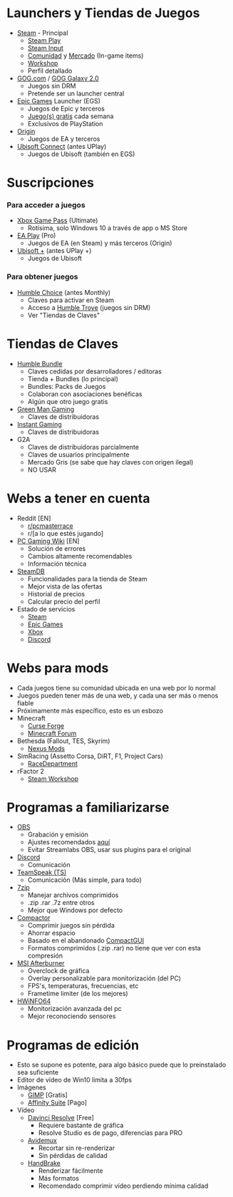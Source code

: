 # Launchers y Tiendas de Juegos
- [Steam](https://store.steampowered.com/about/) - Principal
  - [Steam Play](https://store.steampowered.com/remoteplay)
  - [Steam Input](https://partner.steamgames.com/doc/features/steam_controller?l=spanish)
  - [Comunidad](https://steamcommunity.com) y [Mercado](https://steamcommunity.com/market/) (In-game items)
  - [Workshop](https://steamcommunity.com/workshop/)
  - Perfil detallado
- [GOG.com](https://www.gog.com) / [GOG Galaxy 2.0](https://www.gog.com/galaxy)
  - Juegos sin DRM
  - Pretende ser un launcher central
- [Epic Games](https://www.epicgames.com/store/es-ES/download) Launcher (EGS)
  - Juegos de Epic y terceros
  - [Juego(s) gratis](https://www.epicgames.com/store/es-ES/free-games) cada semana
  - Exclusivos de PlayStation
- [Origin](https://www.origin.com/esp/es-es/store/download)
  - Juegos de EA y terceros
- [Ubisoft Connect](https://ubisoftconnect.com/es-ES/) (antes UPlay)
  - Juegos de Ubisoft (también en EGS)

# Suscripciones
### Para acceder a juegos
- [Xbox Game Pass](https://www.xbox.com/es-ES/xbox-game-pass/pc-games) (Ultimate)
  - Rotísima, solo Windows 10 a través de app o MS Store
- [EA Play](https://www.ea.com/es-es/ea-play) (Pro) 
  - Juegos de EA (en Steam) y más terceros (Origin)
- [Ubisoft +](https://store.ubi.com/us/ubisoftplus/?lang=es_es) (antes UPlay +)
  - Juegos de Ubisoft
### Para obtener juegos
- [Humble Choice](https://es.humblebundle.com/subscription?partner=johnsmith) (antes Monthly)
  - Claves para activar en Steam
  - Acceso a [Humble Trove](https://www.humblebundle.com/subscription/trove) (juegos sin DRM)
  - Ver "Tiendas de Claves"

# Tiendas de Claves
- [Humble Bundle](www.humblebundle.com/?partner=johnsmith)
  - Claves cedidas por desarrolladores / editoras
  - Tienda + Bundles (lo principal)
  - Bundles: Packs de Juegos
  - Colaboran con asociaciones benéficas
  - Algún que otro juego gratis
- [Green Man Gaming](https://www.greenmangaming.com/es/)
  - Claves de distribuidoras
- [Instant Gaming](https://www.instant-gaming.com)
  - Claves de distribuidoras
- G2A
  - Claves de distribuidoras parcialmente
  - Claves de usuarios principalmente
  - Mercado Gris (se sabe que hay claves con origen ilegal)
  - NO USAR

# Webs a tener en cuenta
- Reddit [EN]
  - [r/pcmasterrace](https://www.reddit.com/r/pcmasterrace)
  - r/[a lo que estés jugando]
- [PC Gaming Wiki](https://www.pcgamingwiki.com/wiki/Home) [EN]
  - Solución de errores
  - Cambios altamente recomendables
  - Información técnica
- [SteamDB](https://steamdb.info/sales/?min_discount=0&min_rating=0&cc=eu)
  - Funcionalidades para la tienda de Steam
  - Mejor vista de las ofertas
  - Historial de precios
  - Calcular precio del perfil
- Estado de servicios
  - [Steam](https://steamstat.us)
  - [Epic Games](https://status.epicgames.com)
  - [Xbox](https://support.xbox.com/es-ES/xbox-live-status)
  - [Discord](https://discordstatus.com)

# Webs para mods
- Cada juegos tiene su comunidad ubicada en una web por lo normal
- Juegos pueden tener más de una web, y cada una ser más o menos fiable
- Próximamente más específico, esto es un esbozo
- Minecraft
  - [Curse Forge](https://www.curseforge.com)
  - [Minecraft Forum](https://www.minecraftforum.net/forums/mapping-and-modding-java-edition/minecraft-mods)
- Bethesda (Fallout, TES, Skyrim)
  - [Nexus Mods](https://www.nexusmods.com)
- SimRacing (Assetto Corsa, DiRT, F1, Project Cars)
  - [RaceDepartment](https://www.racedepartment.com)
- rFactor 2
  - [Steam Workshop](https://steamcommunity.com/app/365960/workshop/)
  
 # Programas a familiarizarse
- [OBS](https://obsproject.com/es/download)
  - Grabación y emisión
  - Ajustes recomendados [aquí](https://github.com/Linx-ESP/Cosas-de-PC/blob/main/Streaming%20y%20obs.md#configuración-obs)
  - Evitar Streamlabs OBS, usar sus plugins para el original
- [Discord](https://discord.com)
  - Comunicación
- [TeamSpeak (TS)](https://www.teamspeak.com/en/)
  - Comunicación (Más simple, para todo)
- [7zip](https://www.7-zip.org)
  - Manejar archivos comprimidos
  - .zip .rar .7z entre otros
  - Mejor que Windows por defecto
- [Compactor](https://github.com/Freaky/Compactor)
  - Comprimir juegos sin pérdida
  - Ahorrar espacio
  - Basado en el abandonado [CompactGUI](https://github.com/ImminentFate/CompactGUI)
  - Formatos comprimidos (.zip .rar) no tiene que ver con esta compresión
- [MSI Afterburner](https://www.guru3d.com/files-details/msi-afterburner-beta-download.html)
  - Overclock de gráfica
  - Overlay personalizable para monitorización (del PC)
  - FPS's, temperaturas, frecuencias, etc
  - Frametime limiter (de los mejores)
- [HWiNFO64](https://www.hwinfo.com/download/)
  - Monitorización avanzada del pc
  - Mejor reconociendo sensores

# Programas de edición
- Esto se supone es potente, para algo básico puede que lo preinstalado sea suficiente
- Editor de vídeo de Win10 limita a 30fps
- Imágenes
  - [GIMP](https://www.gimp.org) [Gratis]
  - [Affinity Suite](https://affinity.serif.com/es/photo/) [Pago]
- Vídeo
  - [Davinci Resolve](https://www.blackmagicdesign.com/es/products/davinciresolve/) [Free]
    - Requiere bastante de gráfica
    - Resolve Studio es de pago, diferencias para PRO
  - [Avidemux](http://avidemux.sourceforge.net)
    - Recortar sin re-renderizar
    - Sin pérdidas de calidad
  - [HandBrake](https://handbrake.fr)
    - Renderizar fácilmente
    - Más formatos
    - Recomendado comprimir vídeo perdiendo mínima calidad
